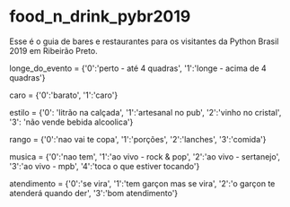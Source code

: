 # food_n_drink_pybr2019

Esse é o guia de bares e restaurantes para os visitantes da Python Brasil 2019 em Ribeirão Preto.


longe_do_evento = {'0':'perto - até 4 quadras', '1':'longe - acima de 4 quadras'}

caro = {'0':'barato', '1':'caro'}

estilo = {'0': 'litrão na calçada', '1':'artesanal no pub', '2':'vinho no cristal', '3': 'não vende bebida alcoolica'}

rango = {'0':'nao vai te copa', '1':'porções', '2':'lanches', '3':'comida'}

musica = {'0':'nao tem', '1':'ao vivo - rock & pop', '2':'ao vivo - sertanejo', '3':'ao vivo - mpb', '4':'toca o que estiver tocando'}

atendimento = {'0':'se vira', '1':'tem garçon mas se vira', '2':'o garçon te atenderá quando der', '3':'bom atendimento'}

